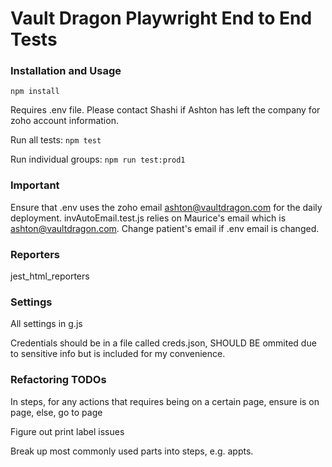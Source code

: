 # Vault Dragon Playwright End to End Tests

### Installation and Usage

`npm install`

Requires .env file. Please contact Shashi if Ashton has left the company for zoho account information.

Run all tests: `npm test`

Run individual groups: `npm run test:prod1`

### Important

Ensure that .env uses the zoho email ashton@vaultdragon.com for the daily deployment. invAutoEmail.test.js relies on Maurice's email which is ashton@vaultdragon.com. Change patient's email if .env email is changed.

### Reporters

jest_html_reporters

### Settings

All settings in g.js

Credentials should be in a file called creds.json, SHOULD BE ommited due to sensitive info but is included for my convenience.

### Refactoring TODOs

In steps, for any actions that requires being on a certain page, ensure is on page, else, go to page

Figure out print label issues

Break up most commonly used parts into steps, e.g. appts.
